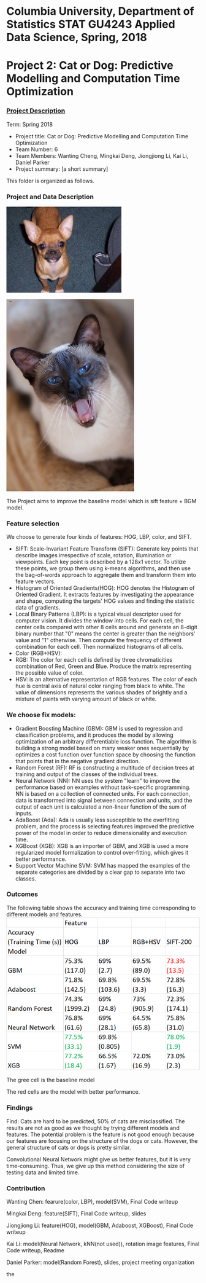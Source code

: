 # Columbia University, Department of Statistics STAT GU4243 Applied Data Science, Spring, 2018
# Project 2: Cat or Dog: Predictive Modelling and Computation Time Optimization

### [Project Description](doc/project2_desc.md)

Term: Spring 2018

+ Project title: Cat or Dog: Predictive Modelling and Computation Time Optimization
+ Team Number: 6
+ Team Members: Wanting Cheng, Mingkai Deng, Jiongjiong Li, Kai Li, Daniel Parker
+ Project summary: [a short summary] 



This folder is organized as follows.

### Project and Data Description

![image](figs/pet1990.jpg)

![image](figs/pet1992.jpg)

The Project aims to improve the baseline model which is sift feature + BGM model.


### Feature selection
We choose to generate four kinds of features: HOG, LBP, color, and SIFT. 
+ SIFT: Scale-Invariant Feature Transform (SIFT): Generate key points that describe images irrespective of scale, rotation, illumination or viewpoints. Each key point is described by a 128x1 vector. To utilize these points, we group them using k-means algorithms, and then use the bag-of-words approach to aggregate them and transform them into feature vectors.
+ Histogram of Oriented Gradients(HOG): HOG denotes the Histogram of Oriented Gradient. It extracts features by investigating the appearance and shape, computing the targets' HOG values and finding the statistic data of gradients.
+ Local Binary Patterns (LBP): is a typical visual descriptor used for computer vision. It divides the window into cells. For each cell, the center cells compared with other 8 cells around and generate an 8-digit binary number that "0" means the center is greater than the neighbors' value and "1" otherwise. Then compute the frequency of different combination for each cell. Then normalized histograms of all cells. 
+ Color (RGB+HSV): 
 + RGB: The color for each cell is defined by three chromaticities combination of Red, Green and Blue. Produce the matrix representing the possible value of color. 
 + HSV: is an alternative representation of RGB features. The color of each hue is central axis of natural color ranging from black to white. The value of dimensions represents the various shades of brightly and a mixture of paints with varying amount of black or white.

### We choose fix models:
+ Gradient Boosting Machine (GBM): GBM is used to regression and classification problems, and it produces the model by allowing optimization of an arbitrary differentiable loss function. The algorithm is building a strong model based on many weaker ones sequentially by optimizes a cost function over function space by choosing the function that points that in the negative gradient direction. 
+ Random Forest (RF): RF is constructing a multitude of decision trees at training and output of the classes of the individual trees.
+ Neural Network (NN): NN uses the system "learn" to improve the performance based on examples without task-specific programming. NN is based on a collection of connected units. For each connection, data is transformed into signal between connection and units, and the output of each unit is calculated a non-linear function of the sum of inputs. 
+ AdaBoost (Ada): Ada is usually less susceptible to the overfitting problem, and the process is selecting features improved the predictive power of the model in order to reduce dimensionality and execution time. 
+ XGBoost (XGB): XGB is an importer of GBM, and XGB is used a more regularized model formalization to control over-fitting, which gives it better performance.
+ Support Vector Machine SVM: SVM has mapped the examples of the separate categories are divided by a clear gap to separate into two classes. 

### Outcomes
The following table shows the accuracy and training time corresponding to different models and features.
![image](figs/outcome_acc_time.png)

The gree cell is the baseline model

The red cells are the model with better performance.

### Findings
Find:
Cats are hard to be predicted, 50% of cats are misclassified. 
The results are not as good as we thought by trying different models and features. The potential problem is the feature is not good enough because our features are focusing on the structure of the dogs or cats. However, the general structure of cats or dogs is pretty similar.

Convolutional Neural Network might give us better features, but it is very time-consuming. Thus, we give up this method considering the size of testing data and limited time. 

### Contribution
Wanting Chen:   fearure(color, LBP), model(SVM), Final Code writeup

Mingkai Deng:   feature(SIFT), Final Code writeup, slides

Jiongjiong Li:  feature(HOG), model(GBM, Adaboost, XGBoost), Final Code writeup

Kai Li:         model(Neural Network, kNN(not used)), rotation image features, Final Code writeup, Readme

Daniel Parker:  model(Random Forest), slides, project meeting organization




the
